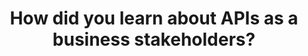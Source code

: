 ---
title: How did you learn about APIs as a business stakeholders?
order: BCD
tags:
    - Default
---